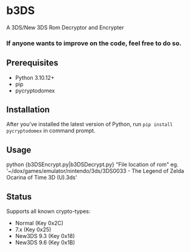 # b3DS
A 3DS/New 3DS Rom Decryptor and Encrypter

### If anyone wants to improve on the code, feel free to do so.

## Prerequisites
* Python 3.10.12+
* pip
* pycryptodomex

## Installation
After you've installed the latest version of Python, run `pip install pycryptodomex` in command prompt.

## Usage
python {b3DSEncrypt.py|b3DSDecrypt.py} "File location of rom" eg. '~/dox/games/emulator/nintendo/3ds/3DS0033 - The Legend of Zelda Ocarina of Time 3D (U).3ds'

## Status
Supports all known crypto-types: 

* Normal (Key 0x2C)
* 7.x (Key 0x25)
* New3DS 9.3 (Key 0x18)
* New3DS 9.6 (Key 0x1B)
